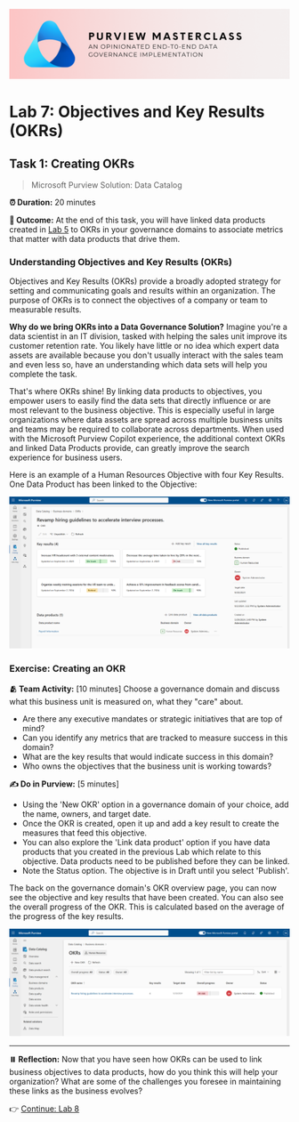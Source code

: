 ![Banner](./assets/banner.png)

# Lab 7: Objectives and Key Results (OKRs)

## Task 1: Creating OKRs

> Microsoft Purview Solution: Data Catalog

**⏰ Duration:** 20 minutes

**🎯 Outcome:** At the end of this task, you will have linked data products created in [Lab 5](/Lab-05.md) to OKRs in your governance domains to associate metrics that matter with data products that drive them.

### Understanding Objectives and Key Results (OKRs)

Objectives and Key Results (OKRs) provide a broadly adopted strategy for setting and communicating goals and results within an organization. The purpose of OKRs is to connect the objectives of a company or team to measurable results.

**Why do we bring OKRs into a Data Governance Solution?** Imagine you're a data scientist in an IT division, tasked with helping the sales unit improve its customer retention rate. You likely have little or no idea which expert data assets are available because you don't usually interact with the sales team and even less so, have an understanding which data sets will help you complete the task.

That's where OKRs shine! By linking data products to objectives, you empower users to easily find the data sets that directly influence or are most relevant to the business objective. This is especially useful in large organizations where data assets are spread across multiple business units and teams may be required to collaborate across departments. When used with the Microsoft Purview Copilot experience, the additional context OKRs and linked Data Products provide, can greatly improve the search experience for business users.

Here is an example of a Human Resources Objective with four Key Results. One Data Product has been linked to the Objective:

![Example OKR](/assets/okr-overview.png)

### Exercise: Creating an OKR

**🫂 Team Activity:** [10 minutes] Choose a governance domain and discuss what this business unit is measured on, what they "care" about.

- Are there any executive mandates or strategic initiatives that are top of mind?
- Can you identify any metrics that are tracked to measure success in this domain?
- What are the key results that would indicate success in this domain?
- Who owns the objectives that the business unit is working towards?

**✍️ Do in Purview:** [5 minutes]

- Using the 'New OKR' option in a governance domain of your choice, add the name, owners, and target date.
- Once the OKR is created, open it up and add a key result to create the measures that feed this objective.
- You can also explore the 'Link data product' option if you have data products that you created in the previous Lab which relate to this objective. Data products need to be published before they can be linked.
- Note the Status option. The objective is in Draft until you select 'Publish'.

The back on the governance domain's OKR overview page, you can now see the objective and key results that have been created. You can also see the overall progress of the OKR. This is calculated based on the average of the progress of the key results.

![OKR Overall Progress](./assets/business-domain-okr-list.png)

---

**⏸️ Reflection:** Now that you have seen how OKRs can be used to link business objectives to data products, how do you think this will help your organization? What are some of the challenges you foresee in maintaining these links as the business evolves?

👉 [Continue: Lab 8](./Lab-08%20-%20Health%20Management%20Controls.md)
